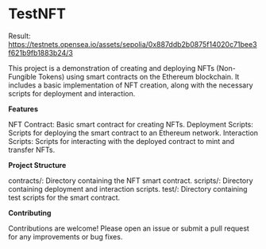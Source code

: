 # TestNFT
Result: https://testnets.opensea.io/assets/sepolia/0x887ddb2b0875f14020c71bee3f621b9fb1883b24/3

This project is a demonstration of creating and deploying NFTs (Non-Fungible Tokens) using smart contracts on the Ethereum blockchain. It includes a basic implementation of NFT creation, along with the necessary scripts for deployment and interaction.

**Features**

NFT Contract: Basic smart contract for creating NFTs.
Deployment Scripts: Scripts for deploying the smart contract to an Ethereum network.
Interaction Scripts: Scripts for interacting with the deployed contract to mint and transfer NFTs.

**Project Structure**

contracts/: Directory containing the NFT smart contract.
scripts/: Directory containing deployment and interaction scripts.
test/: Directory containing test scripts for the smart contract.

**Contributing**

Contributions are welcome! Please open an issue or submit a pull request for any improvements or bug fixes.
